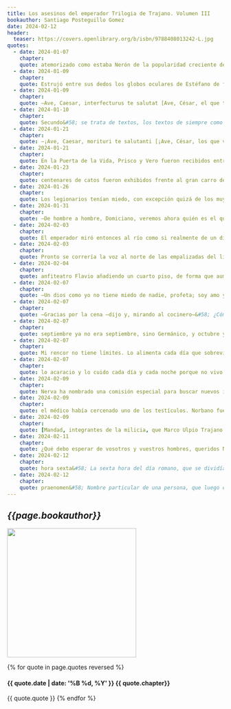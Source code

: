 ```yaml
---
title: Los asesinos del emperador Trilogia de Trajano. Volumen III 
bookauthor: Santiago Posteguillo Gomez
date: 2024-02-12
header:
  teaser: https://covers.openlibrary.org/b/isbn/9788408013242-L.jpg
quotes:
  - date: 2024-01-07
    chapter: 
    quote: atemorizado como estaba Nerón de la popularidad creciente de Corbulón, le ordenaba suicidarse allí mismo; si lo hacía su familia sería perdonada y respetada, y así se salvaría ella, la propia Domicia; si se negaba, sería ejecutado y después sería ejecutada toda su familia.
  - date: 2024-01-09
    chapter: 
    quote: Estrujó entre sus dedos los globos oculares de Estéfano de forma que explotaron como dos huevos manando sangre de su ciego enemigo entre las comisuras de los dedos de las manos del Dominus et Deus del mundo, un mundo de horror y muerte, pero su mundo.
  - date: 2024-01-09
    chapter: 
    quote: —Ave, Caesar, interfecturus te salutat [Ave, César, el que te va a matar te saluda].
  - date: 2024-01-10
    chapter: 
    quote: Secundo&#58; se trata de textos, los textos de siempre como los que buscáis de César o de Homero, pero copiados no sobre papiro sino sobre pergamino, más resistente, pegados por un lateral, como un códice de tablilla, en lugar de juntando luego las hojas en rollos; así se escribe por ambos lados del pergamino y en mucho menos volumen puedes tener los dos textos. Es una gran idea, pero muy cara; hay quien dice que un día esos códices reemplazarán por completo a los rollos, pero yo no lo creo posible, se perdería ese placer especial de desenrollar poco a poco el texto; es absurdo.
  - date: 2024-01-21
    chapter: 
    quote: —¡Ave, Caesar, morituri te salutanti [¡Ave, César, los que van a morir te saludan!]
  - date: 2024-01-21
    chapter: 
    quote: En la Puerta de la Vida, Prisco y Vero fueron recibidos entre gritos de júbilo por el resto de gladiadores, que habían presenciado igual de admirados que el resto aquella épica lucha. Marcio y Atilio les vieron entrar, cubiertos de sangre y polvo y arena, blandiendo una rudis cada uno en la mano derecha, la espada de madera símbolo de su libertad recién adquirida. Marcio y Atilio se miraron un instante. Los dos lo tenían claro&#58; querían, alguna vez, ser como aquellos dos hombres cuyos nombres no dejaban de resonar en las inalcanzables gradas del anfiteatro
  - date: 2024-01-23
    chapter: 
    quote: centenares de catos fueron exhibidos frente al gran carro del emperador, encadenados todos, muchos malheridos y sólo unas cuantas decenas fuertes y recios y desafiantes. Eran los mejores de entre los enviados por Trajano. A ellos se dirigían las miradas de odio y desprecio de la plebe de Roma. Domiciano saludaba a todos feliz, divertido, exultante. El esclavo que sostenía la corona de laureles y que debía pronunciar la frase memento morí [recuerda que vas a morir] tuvo la sagacidad, o la prudencia, de guardar silencio durante todo el desfile y no dijo palabra alguna. Movía los labios para que los senadores pensaran que sí hablaba, pero no emitía sonido.
  - date: 2024-01-26
    chapter: 
    quote: Los legionarios tenían miedo, con excepción quizá de los muy especiales soldados de la legión V Alaudae, la que Julio César creara personalmente para poder triunfar en su épica conquista de las Galias. Estos eran diferentes&#58; habían combatido bajo el estandarte de esa legión en el pasado glorioso de Roma y habían vencido en numerosas batallas hasta llegar a ser piezas clave en la victoria de Julio César contra Pompeyo en África, en la famosa batalla de Tapso, donde los pompeyanos, como Aníbal hiciera en el pasado, atacaron a las legiones de Julio César con elefantes. La legión V se mostró especialmente eficaz y valerosa ante aquella embestida brutal y, al igual que las legiones V y VI de Escipión contra Aníbal, salieron victoriosas de aquel descomunal combate contra los elefantes. Por eso, Julio César cambió su estandarte y desde entonces la legión V exhibía orgullosa sus insignias rematadas en un poderoso elefante, en recuerdo de la increíble victoria de Tapso.
  - date: 2024-01-31
    chapter: 
    quote: —De hombre a hombre, Domiciano, veremos ahora quién es el que sabe poseer y quién es el poseído. Te va a doler haberme insultado y humillado ante todos. Te va a doler y mucho, Domiciano. Nunc videbimus qui scortum est [Veremos ahora quién es la puta]. Esto te va a doler hasta en las entrañas.
  - date: 2024-02-03
    chapter: 
    quote: El emperador miró entonces al río como si realmente de un dios se tratara, como si con su mirada pudiera fundir un ejército entero de enemigos invencibles y, justo en ese instante, ocurrió algo insospechado, la auténtica obra de un dios entre los dioses&#58; el Rin rompió su silencio de meses y abrió su boca en el centro de su cauce en forma de una gigantesca grieta que se abría y se abría sin tener fin.
  - date: 2024-02-03
    chapter: 
    quote: Pronto se correría la voz al norte de las empalizadas del limes de que Marco Ulpio Trajano, el Guardián del Rin, había vuelto.
  - date: 2024-02-04
    chapter: 
    quote: anfiteatro Flavio añadiendo un cuarto piso, de forma que aumentaríamos
  - date: 2024-02-07
    chapter: 
    quote: —Un dios como yo no tiene miedo de nadie, profeta; soy amo y señor del mundo, Dominus et Deus; los hombres me obedecen, hasta los dioses me han obedecido en el campo de batalla. Mis palabras son órdenes desde Britania hasta el Eufrates, desde Germania hasta África. —Si todos te obedecen no necesitas guardias —añadió Juan volviéndose hacia los pretorianos que le custodiaban. Domiciano se reclinó en su trono. El apóstol se aventuró a continuar—&#58; Los guardias que me rodean, los guardias que vigilan tu palacio, son muestra de tu miedo. Hay muchas prisiones en el mundo, y el miedo es una de las peores.
  - date: 2024-02-07
    chapter: 
    quote: —Gracias por la cena —dijo y, mirando al cocinero—&#58; ¿Cómo te llamas? El cocinero se puso aún más firme de lo que estaba. —Tiberio, mi legatus —dijo—, Tiberio Claudio Máximo, pero todos me llaman Tiberio —añadió como si sintiera que haber dado su nombre completo había sido pretencioso por su parte. —Tiberio Claudio Máximo—repitió Trajano, se grabó el nombre en su mente y salió de la tienda. Una vez en el exterior, Trajano preguntó a Longino—&#58; ¿Cómo puede alguien de la familia Claudia terminar en un contubernium de la novena cohorte de una legión?
  - date: 2024-02-07
    chapter: 
    quote: septiembre ya no era septiembre, sino Germánico, y octubre ya no era octubre, sino Domiciano. Igual que en el pasado el quinto [47] mes pasó a denominarse julio en honor a Julio César y el sexto mes se llamaba agosto en honor a Augusto, el emperador Domiciano había decidido que ya era hora no de que un mes sino dos se denominaran de tal forma que se le honrara cada vez que se mencionaran&#58; así el séptimo mes, septiembre, pasó a denominarse Germánico en honor a su supuesta conquista de Germania, y el octavo mes, octubre, pasó a llamarse Domiciano sin más. Julio César y Augusto se conformaron con un mes,
  - date: 2024-02-07
    chapter: 
    quote: Mi rencor no tiene límites. Lo alimenta cada día que sobrevivo a mi hijo; es un rencor que crece y es incontenible
  - date: 2024-02-07
    chapter: 
    quote: lo acaracio y lo cuido cada día y cada noche porque no vivo para nada más que para guardar rencor y odio y rabia eterna a una dinastía que sólo ha hecho que destrozar todo el trabajo de todos los que me precedieron en el cargo de curator y que, al final, por un divertimento donde mueren miles y miles de hombres y mujeres y bestias y niños cada año, ha conducido a mi propio hijo a la muerte. Así que sí, consejero, mi rencor es infinito e inabarcable. Despacio, volvió a erguirse y a dar un paso hacia atrás, esperando su sentencia. Partenio se levantó entonces, rodeó la mesa, tomó la carta que antaño escribiera el curator y, para sorpresa de este último, la acercó a la llama de una lámpara de aceite y la mantuvo allí hasta que prendió y empezó a desintegrarse envuelta en aquel humo que consumía palabras escritas con rabia eterna. Acto seguido se acercó al curator, que no dejaba de mirarle con perplejidad, y le habló al oído. —Postumo, es hora de que tu rencor emerja de las profundidades de Roma.
  - date: 2024-02-09
    chapter: 
    quote: Nerva ha nombrado una comisión especial para buscar nuevos ingresos&#58; se están fundiendo las estatuas de oro y bronce del emperador Domiciano y se están vendiendo gran parte de sus propiedades, que han sido confiscadas para el tesoro público tras la damnatio memoriae que ha emitido el Senado, pero Nerva ha tenido que pagar casi cuatro mil denarios a los pretorianos por el ascenso de un nuevo emperador…
  - date: 2024-02-09
    chapter: 
    quote: el médico había cercenado uno de los testículos. Norbano fue preciso. —Pónselo en la boca y repite la operación con el otro y se lo pones en la boca también. Si no va hablar que se atragante con pedazos de su propio cuerpo y que se ahogue en su propia sangre.
  - date: 2024-02-09
    chapter: 
    quote: [Mandad, integrantes de la milicia, que Marco Ulpio Trajano sea hijo de Nerva de acuerdo con el derecho y las leyes, como si hubiera nacido del padre y la madre de esa familia en cuya potestad desea entrar, y que el padre tenga sobre él derecho de vida y muerte]
  - date: 2024-02-11
    chapter: 
    quote: ¿Qué debo esperar de vosotros y vuestros hombres, queridos Norbano y Casperio? ¿Que me dejéis asesinar o que os rebeléis contra mí? —Trajano suspiró—. Creíais que lo controlabais todo, que erais los grandes dominadores de Roma, pero la verdad es que no controláis nada. Y peor que eso&#58; sois completamente prescindibles. Norbano y Casperio callaban y los tribunos pretorianos también. Marco Ulpio Trajano miró a Longino. —Hacedlo fuera; que su sangre no manche este praetorium
  - date: 2024-02-12
    chapter: 
    quote: hora sexta&#58; La sexta hora del día romano, que se dividía en doce horas; equivalía al mediodía. Esta fue la hora marcada por los conjurados para intentar asesinar al emperador Domiciano. Del término sexta deriva la palabra española actual «siesta».
  - date: 2024-02-12
    chapter: 
    quote: praenomen&#58; Nombre particular de una persona, que luego era completado con su nomen o denominación de su tribu y su cognomen o nombre de su familia. En el caso de Trajano, su praenomen era Marco.
---
```

## *{{page.bookauthor}}*

<img width="300" src="{{ page.header.teaser }}"/>

{% for quote in page.quotes reversed %}
#### {{ quote.date | date: '%B %d, %Y' }} {{ quote.chapter}}
{{ quote.quote }}
{% endfor %}
